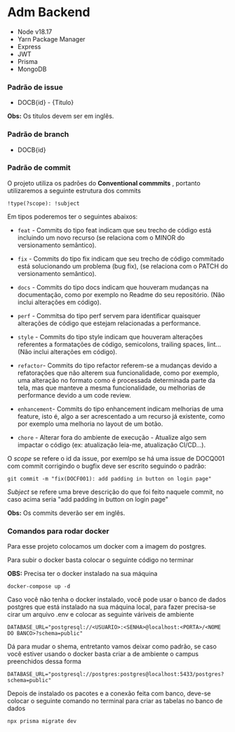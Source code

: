 # Adm Backend
- Node v18.17
- Yarn Package Manager
- Express
- JWT
- Prisma
- MongoDB

### Padrão de issue
* DOCB{id} - {Titulo}

**Obs:** Os titulos devem ser em inglẽs.

### Padrão de branch
* DOCB{id}

### Padrão de commit
O projeto utiliza os padrões do __Conventional commmits__ , portanto utilizaremos a seguinte estrutura dos commits 

```
!type(?scope): !subject
```

Em tipos poderemos ter o seguintes abaixos:

* ``feat`` - Commits do tipo feat indicam que seu trecho de código está incluindo um novo recurso (se relaciona com o MINOR do versionamento semântico).
* ``fix`` - Commits do tipo fix indicam que seu trecho de código commitado está solucionando um problema (bug fix), (se relaciona com o PATCH do versionamento semântico).
* ``docs`` - Commits do tipo docs indicam que houveram mudanças na documentação, como por exemplo no Readme do seu repositório. (Não inclui alterações em código).
* ``perf`` - Commitsa do tipo perf servem para identificar quaisquer alterações de código que estejam relacionadas a performance.
* ``style`` - Commits do tipo style indicam que houveram alterações referentes a formatações de código, semicolons, trailing spaces, lint... (Não inclui alterações em código).
* ``refactor``- Commits do tipo refactor referem-se a mudanças devido a refatorações que não alterem sua funcionalidade, como por exemplo, uma alteração no formato como é processada determinada parte da tela, mas que manteve a mesma funcionalidade, ou melhorias de performance devido a um code review.
* ``enhancement``- Commits do tipo enhancement indicam melhorias de uma feature, isto é, algo a ser acrescentado a um recurso já existente, como por exemplo uma melhoria no layout de um botão.

* ``chore`` - Alterar fora do ambiente de execução - Atualize algo sem impactar o código (ex: atualização leia-me, atualização CI/CD...).

O *scope* se refere o id da issue, por exemlpo se há uma issue de  DOCQ001 com commit corrigindo o bugfix  deve ser escrito seguindo  o padrão:

```
git commit -m "fix(DOCF001): add padding in button on login page"
```

*Subject* se refere uma breve descrição do que foi feito naquele commit, no caso acima seria "add padding in button on login page"


**Obs:** Os commits deverão ser em inglês.

### Comandos para rodar docker

Para esse projeto colocamos um docker com a imagem do postgres.

Para subir o docker basta colocar o seguinte código no terminar 

**OBS:** Precisa ter o docker instalado na sua máquina

`docker-compose up -d`

Caso você não tenha o docker instalado, você pode usar o banco de dados postgres que está instalado na sua máquina local, para fazer precisa-se cirar um arquivo .env e colocar as seguinte váriveis de ambiente

  
```
DATABASE_URL="postgresql://<USUARIO>:<SENHA>@localhost:<PORTA>/<NOME DO BANCO>?schema=public" 
```
Dá para mudar o shema, entretanto vamos deixar como padrão, se caso você estiver usando o docker basta criar a de ambiente o campus preenchidos dessa forma 

```
DATABASE_URL="postgresql://postgres:postgres@localhost:5433/postgres?schema=public"
```

Depois de instalado os pacotes e a conexão feita com banco, deve-se colocar o seguinte comando no terminal para criar as tabelas no banco de dados

```
npx prisma migrate dev
```